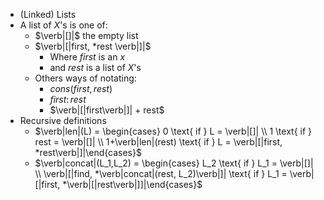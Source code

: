 - (Linked) Lists
- A list of $X$'s is one of:
	- $\verb|[]|$ the empty list
	- $\verb|[|first, *rest \verb|]|$
		- Where $first$ is an $x$
		- and $rest$ is a list of $X$'s
	- Others ways of notating:
		- $cons(first, rest)$
		- $first \colon rest$
		- $\verb|[|first\verb|]| + rest$
- Recursive definitions
	- $\verb|len|(L) = \begin{cases} 0 \text{ if } L = \verb|[]| \\ 1 \text{ if } rest = \verb|[]| \\ 1+\verb|len|(rest) \text{ if } L = \verb|[|first, *rest\verb|]|\end{cases}$
	- $\verb|concat|(L_1,L_2) = \begin{cases} L_2 \text{ if } L_1 = \verb|[]| \\ \verb|[|find, *\verb|concat|(rest, L_2)\verb|]| \text{ if } L_1 = \verb|[|first, *\verb|[|rest\verb|]]|\end{cases}$